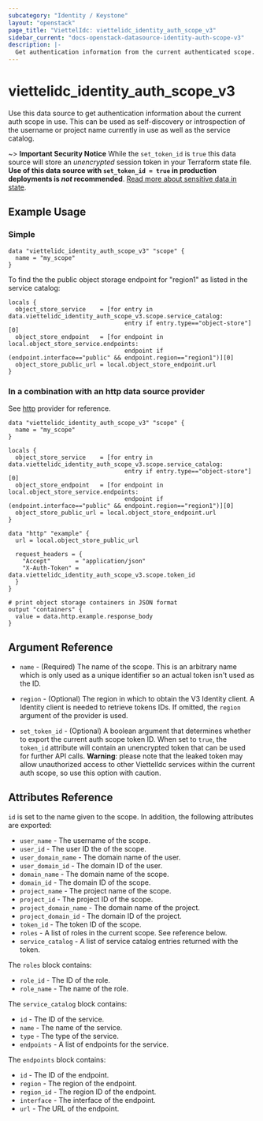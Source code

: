```yaml
---
subcategory: "Identity / Keystone"
layout: "openstack"
page_title: "ViettelIdc: viettelidc_identity_auth_scope_v3"
sidebar_current: "docs-openstack-datasource-identity-auth-scope-v3"
description: |-
  Get authentication information from the current authenticated scope.
---
```


# viettelidc\_identity\_auth\_scope\_v3

Use this data source to get authentication information about the current
auth scope in use. This can be used as self-discovery or introspection of
the username or project name currently in use as well as the service catalog.

~> **Important Security Notice** While the `set_token_id` is `true` this data
source will store an *unencrypted* session token in your Terraform state file.
**Use of this data source with `set_token_id = true` in production deployments
is *not* recommended**.
[Read more about sensitive data in state](https://www.terraform.io/docs/language/state/sensitive-data.html).

## Example Usage

### Simple

```hcl
data "viettelidc_identity_auth_scope_v3" "scope" {
  name = "my_scope"
}
```

To find the the public object storage endpoint for "region1" as listed in the
service catalog:

```hcl
locals {
  object_store_service    = [for entry in data.viettelidc_identity_auth_scope_v3.scope.service_catalog:
                                 entry if entry.type=="object-store"][0]
  object_store_endpoint   = [for endpoint in local.object_store_service.endpoints:
                                 endpoint if (endpoint.interface=="public" && endpoint.region=="region1")][0]
  object_store_public_url = local.object_store_endpoint.url
}
```

### In a combination with an http data source provider

See [http](/providers/hashicorp/http/latest/docs/data-sources/http) provider for reference.

```hcl
data "viettelidc_identity_auth_scope_v3" "scope" {
  name = "my_scope"
}
```

```hcl
locals {
  object_store_service    = [for entry in data.viettelidc_identity_auth_scope_v3.scope.service_catalog:
                                 entry if entry.type=="object-store"][0]
  object_store_endpoint   = [for endpoint in local.object_store_service.endpoints:
                                 endpoint if (endpoint.interface=="public" && endpoint.region=="region1")][0]
  object_store_public_url = local.object_store_endpoint.url
}

data "http" "example" {
  url = local.object_store_public_url

  request_headers = {
    "Accept"       = "application/json"
    "X-Auth-Token" = data.viettelidc_identity_auth_scope_v3.scope.token_id
  }
}

# print object storage containers in JSON format
output "containers" {
  value = data.http.example.response_body
}
```

## Argument Reference

* `name` - (Required) The name of the scope. This is an arbitrary name which is
  only used as a unique identifier so an actual token isn't used as the ID.

* `region` - (Optional) The region in which to obtain the V3 Identity client.
  A Identity client is needed to retrieve tokens IDs. If omitted, the
  `region` argument of the provider is used.

* `set_token_id` - (Optional) A boolean argument that determines whether to
  export the current auth scope token ID. When set to `true`, the `token_id`
  attribute will contain an unencrypted token that can be used for further API
  calls. **Warning**: please note that the leaked token may allow unauthorized
  access to other ViettelIdc services within the current auth scope, so use this
  option with caution.

## Attributes Reference

`id` is set to the name given to the scope. In addition, the following attributes
are exported:

* `user_name` - The username of the scope.
* `user_id` - The user ID the of the scope.
* `user_domain_name` - The domain name of the user.
* `user_domain_id` - The domain ID of the user.
* `domain_name` - The domain name of the scope.
* `domain_id` - The domain ID of the scope.
* `project_name` - The project name of the scope.
* `project_id` - The project ID of the scope.
* `project_domain_name` - The domain name of the project.
* `project_domain_id` - The domain ID of the project.
* `token_id` - The token ID of the scope.
* `roles` - A list of roles in the current scope. See reference below.
* `service_catalog` - A list of service catalog entries returned with the token.

The `roles` block contains:

* `role_id` - The ID of the role.
* `role_name` - The name of the role.

The `service_catalog` block contains:

* `id` - The ID of the service.
* `name` - The name of the service.
* `type` - The type of the service.
* `endpoints` - A list of endpoints for the service.

The `endpoints` block contains:

* `id` - The ID of the endpoint.
* `region` - The region of the endpoint.
* `region_id` - The region ID of the endpoint.
* `interface` - The interface of the endpoint.
* `url` - The URL of the endpoint.

